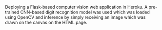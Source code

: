 Deploying a Flask-based computer vision web application in Heroku. A pre-trained CNN-based digit recognition model was used which was loaded using OpenCV and inference by simply receiving an image which was drawn on the canvas on the HTML page.
